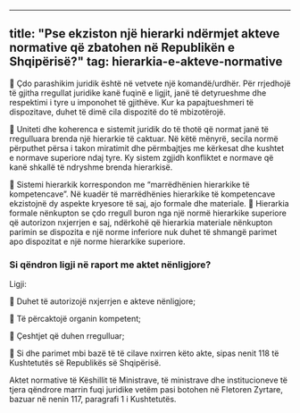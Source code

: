 
---
title: "Pse ekziston një hierarki ndërmjet akteve normative që zbatohen në Republikën e Shqipërisë?"
tag: hierarkia-e-akteve-normative
---

	Çdo parashikim juridik është në vetvete një komandë/urdhër. Për rrjedhojë të gjitha rregullat juridike kanë fuqinë e ligjit, janë të detyrueshme dhe respektimi i tyre u imponohet të gjithëve.  Kur ka papajtueshmeri të dispozitave, duhet të dimë cila dispozitë do të mbizotërojë.

	Uniteti dhe koherenca e sistemit juridik do të thotë që normat janë të rregulluara brenda një hierarkie të caktuar. Në këtë mënyrë, secila normë përputhet përsa i takon miratimit dhe përmbajtjes me kërkesat dhe kushtet e normave superiore ndaj tyre. Ky sistem zgjidh konfliktet e normave që kanë shkallë të ndryshme brenda hierarkisë. 

	Sistemi hierarkik korrespondon me “marrëdhënien hierarkike të kompetencave”. Në kuadër të marrëdhënies hierarkike të kompetencave ekzistojnë dy aspekte kryesore të saj, ajo formale dhe materiale.
	Hierarkia formale nënkupton se çdo rregull buron nga një normë hierarkike superiore që autorizon nxjerrjen e saj, ndërkohë që hierarkia materiale nënkupton parimin se dispozita e një norme inferiore nuk duhet të shmangë parimet apo dispozitat e një norme hierarkike superiore.


### Si qëndron ligji në raport me aktet nënligjore?

Ligji:

	Duhet të autorizojë nxjerrjen e akteve nënligjore;

	Të përcaktojë organin kompetent;

	Çeshtjet që duhen rregulluar;

	Si dhe parimet mbi bazë të të cilave nxirren këto akte, sipas nenit 118 të Kushtetutës së Republikës së Shqipërisë.

Aktet normative të Këshillit të Ministrave, të ministrave dhe institucioneve të tjera qëndrore marrin fuqi juridike vetëm pasi botohen në Fletoren Zyrtare, bazuar në nenin 117, paragrafi 1 i Kushtetutës.







